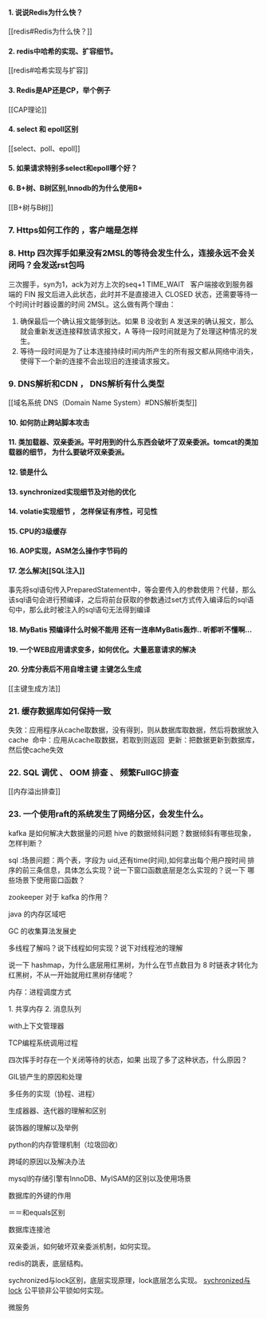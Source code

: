 #### 1. 说说Redis为什么快？

[[redis#Redis为什么快？]]

#### 2. redis中哈希的实现、扩容细节。

[[redis#哈希实现与扩容]]

#### 3. Redis是AP还是CP，举个例子

[[CAP理论]]

#### 4. select 和 epoll区别

[[select、poll、epoll]]

#### 5. 如果请求特别多select和epoll哪个好？

#### 6. B+树、B树区别,Innodb的为什么使用B+

[[B+树与B树]]

### 7. Https如何工作的 ，客户端是怎样

### 8. Http 四次挥手如果没有2MSL的等待会发生什么，连接永远不会关闭吗？会发送rst包吗

三次握手，syn为1，ack为对方上次的seq+1
TIME_WAIT  
客户端接收到服务器端的 FIN 报文后进入此状态，此时并不是直接进入 CLOSED 状态，还需要等待一个时间计时器设置的时间 2MSL。这么做有两个理由：

1. 确保最后一个确认报文能够到达。如果 B 没收到 A 发送来的确认报文，那么就会重新发送连接释放请求报文，A 等待一段时间就是为了处理这种情况的发生。
2. 等待一段时间是为了让本连接持续时间内所产生的所有报文都从网络中消失，使得下一个新的连接不会出现旧的连接请求报文。

### 9. DNS解析和CDN ， DNS解析有什么类型

[[域名系统 DNS（Domain Name System）#DNS解析类型]]

#### 10. 如何防止跨站脚本攻击

#### 11. 类加载器、双亲委派。平时用到的什么东西会破坏了双亲委派。tomcat的类加载器的细节， 为什么要破坏双亲委派。

#### 12. 锁是什么

#### 13. synchronized实现细节及对他的优化

#### 14. volatie实现细节 ， 怎样保证有序性，可见性

#### 15. CPU的3级缓存

#### 16. AOP实现，ASM怎么操作字节码的

#### 17. 怎么解决[[SQL注入]]

事先将sql语句传入PreparedStatement中，等会要传入的参数使用？代替，那么该sql语句会进行预编译，之后将前台获取的参数通过set方式传入编译后的sql语句中，那么此时被注入的sql语句无法得到编译

#### 18. MyBatis 预编译什么时候不能用 还有一连串MyBatis轰炸.. 听都听不懂啊...

#### 19. 一个WEB应用请求变多，如何优化。大量恶意请求的解决

#### 20. 分库分表后不用自增主键 主键怎么生成

[[主键生成方法]]

### 21. 缓存数据库如何保持一致

失效：应用程序从cache取数据，没有得到，则从数据库取数据，然后将数据放入cache 
命中：应用从cache取数据，若取到则返回 
更新：把数据更新到数据库，然后使cache失效 

### 22. SQL 调优 、 OOM 排查 、 频繁FullGC排查

[[内存溢出排查]]

### 23. 一个使用raft的系统发生了网络分区，会发生什么。

kafka 是如何解决大数据量的问题
hive 的数据倾斜问题？数据倾斜有哪些现象，怎样判断？

sql :场景问题：两个表，字段为 uid,还有time(时间),如何拿出每个用户按时间 排序的前三条信息，具体怎么实现？说一下窗口函数底层是怎么实现的？说一下 哪些场景下使用窗口函数？

zookeeper 对于 kafka 的作用？

java 的内存区域吧

GC 的收集算法发展史

多线程了解吗？说下线程如何实现？说下对线程池的理解

说一下 hashmap，为什么底层用红黑树，为什么在节点数目为 8 时链表才转化为红黑树，不从一开始就用红黑树存储呢？

内存：进程调度方式

1. 共享内存
2. 消息队列

with上下文管理器

TCP编程系统调用过程

四次挥手时存在一个关闭等待的状态，如果 出现了多了这种状态，什么原因？

GIL锁产生的原因和处理

多任务的实现（协程、进程）

生成器器、迭代器的理解和区别

装饰器的理解以及举例

python的内存管理机制（垃圾回收）

跨域的原因以及解决办法

mysql的存储引擎有InnoDB、MyISAM的区别以及使用场景

数据库的外键的作用

＝＝和equals区别

数据库连接池

双亲委派，如何破坏双亲委派机制，如何实现。

redis的跳表，底层结构。

sychronized与lock区别，底层实现原理，lock底层怎么实现。
[sychronized与lock](https://www.jianshu.com/p/b1581c35c881)
公平锁非公平锁如何实现。

微服务
